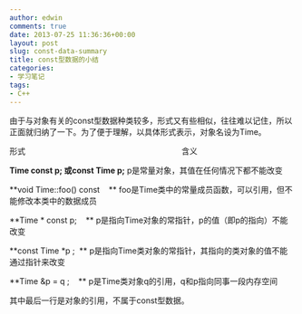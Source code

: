 ```yaml
---
author: edwin
comments: true
date: 2013-07-25 11:36:36+00:00
layout: post
slug: const-data-summary
title: const型数据的小结
categories:
- 学习笔记
tags:
- C++
---
```




由于与对象有关的const型数据种类较多，形式又有些相似，往往难以记住，所以正面就归纳了一下。为了便于理解，以具体形式表示，对象名设为Time。

<!--more-->


形式                                                                      含义


**Time const p; 或const Time p;**
	p是常量对象，其值在任何情况下都不能改变


**void Time::foo() const    **
	foo是Time类中的常量成员函数，可以引用，但不能修改本类中的数据成员


**Time * const p;    **
	p是指向Time对象的常指针，p的值（即p的指向）不能改变


**const Time *p ;  **
	p是指向Time类对象的常指针，其指向的类对象的值不能通过指针来改变


**Time &p = q ;    **
	p是Time类对象q的引用，q和p指向同事一段内存空间


其中最后一行是对象的引用，不属于const型数据。
